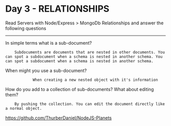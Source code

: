 # Day 3 - RELATIONSHIPS

Read Servers with Node/Express > MongoDb Relationships and answer the following questions
<hr>



In simple terms what is a sub-document?

        Subdocuments are documents that are nested in other documents. You can spot a subdocument when a schema is nested in another schema. You can spot a subdocument when a schema is nested in another schema.

When might you use a sub-document?

                When creating a new nested object with it's information

How do you add to a collection of sub-documents? What about editing them?

        By pushing the collection. You can edit the document directly like a normal object. 


https://github.com/ThurberDaniel/NodeJS-Planets